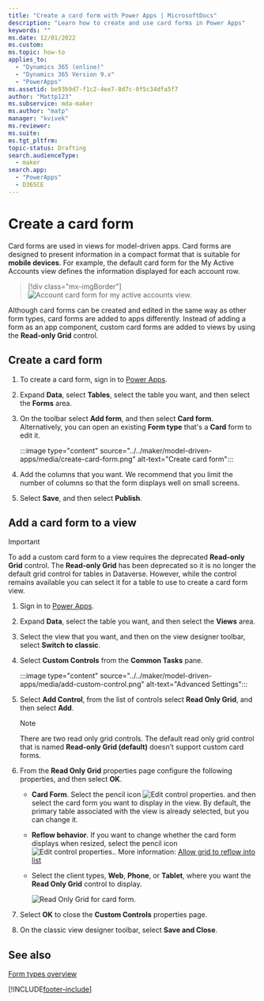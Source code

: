 ```yaml
---
title: "Create a card form with Power Apps | MicrosoftDocs"
description: "Learn how to create and use card forms in Power Apps"
keywords: ""
ms.date: 12/01/2022
ms.custom: 
ms.topic: how-to
applies_to: 
  - "Dynamics 365 (online)"
  - "Dynamics 365 Version 9.x"
  - "PowerApps"
ms.assetid: be93b9d7-f1c2-4ee7-8d7c-0f5c34dfa5f7
author: "Mattp123"
ms.subservice: mda-maker
ms.author: "matp"
manager: "kvivek"
ms.reviewer: 
ms.suite: 
ms.tgt_pltfrm: 
topic-status: Drafting
search.audienceType: 
  - maker
search.app: 
  - "PowerApps"
  - D365CE
---
```

# Create a card form

Card forms are used in views for model-driven apps. Card forms are designed to present information in a compact format that is suitable for **mobile devices**. For example, the default card form for the My Active Accounts view defines the information displayed for each account row.

> [!div class="mx-imgBorder"]
> ![Account card form for my active accounts view.](media/account-cardform-for-myactiveaccounts-view.png "Account card form for my active accounts view")

Although card forms can be created and edited in the same way as other form types, card forms are added to apps differently. Instead of adding a form as an app component, custom card forms are added to views by using the **Read-only Grid** control.

## Create a card form

1. To create a card form, sign in to [Power Apps](https://make.powerapps.com/?utm_source=padocs&utm_medium=linkinadoc&utm_campaign=referralsfromdoc).
2. Expand **Data**, select **Tables**, select the table you want, and then select the **Forms** area.
3. On the toolbar select **Add form**, and then select **Card form**. Alternatively, you can open an existing **Form type** that's a **Card** form to edit it.

   :::image type="content" source="../../maker/model-driven-apps/media/create-card-form.png" alt-text="Create card form":::

4. Add the columns that you want. We recommend that you limit the number of columns so that the form displays well on small screens.
5. Select **Save**, and then select **Publish**.

## Add a card form to a view

> [!IMPORTANT]
> To add a custom card form to a view requires the deprecated **Read-only Grid** control. The **Read-only Grid** has been deprecated so it is no longer the default grid control for tables in Dataverse. However, while the control remains available you can select it for a table to use to create a card form view.

1. Sign in to [Power Apps](https://make.powerapps.com/?utm_source=padocs&utm_medium=linkinadoc&utm_campaign=referralsfromdoc).
2. Expand **Data**, select the table you want, and then select the **Views** area.
3. Select the view that you want, and then on the view designer toolbar, select **Switch to classic**.
4. Select **Custom Controls** from the **Common Tasks** pane.

   :::image type="content" source="../../maker/model-driven-apps/media/add-custom-control.png" alt-text="Advanced Settings":::

5. Select **Add Control**, from the list of controls select **Read Only Grid**, and then select **Add**.

   > [!NOTE]
   > There are two read only grid controls. The default read only grid control that is named **Read-only Grid (default)** doesn’t support custom card forms.

6. From the **Read Only Grid** properties page configure the following properties, and then select **OK**. 
   - **Card Form**. Select the pencil icon ![Edit control properties.](media/ccf-pencil-icon.png) and then select the card form you want to display in the view. By default, the primary table associated with the view is already selected, but you can change it. 
   - **Reflow behavior**. If you want to change whether the card form displays when resized, select the pencil icon ![Edit control properties.](media/ccf-pencil-icon.png). More information: [Allow grid to reflow into list](specify-properties-for-unified-interface-apps.md#allow-grid-to-reflow-into-list)  
   - Select the client types, **Web**, **Phone**, or **Tablet**, where you want the **Read Only Grid** control to display.

     ![Read Only Grid for card form.](media/read-only-grid-for-cardform.png)

7. Select **OK** to close the **Custom Controls** properties page.
8. On the classic view designer toolbar, select **Save and Close**.

## See also

[Form types overview](types-forms.md)


[!INCLUDE[footer-include](../../includes/footer-banner.md)]
